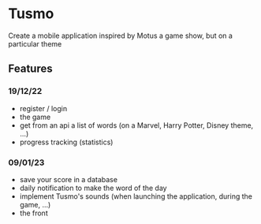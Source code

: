 # Tusmo

Create a mobile application inspired by Motus a game show, but on a particular theme

## Features
### 19/12/22
- register / login
- the game
- get from an api a list of words (on a Marvel, Harry Potter, Disney theme, ...)
- progress tracking (statistics)


### 09/01/23
- save your score in a database
- daily notification to make the word of the day
- implement Tusmo's sounds (when launching the application, during the game, ...)
- the front
